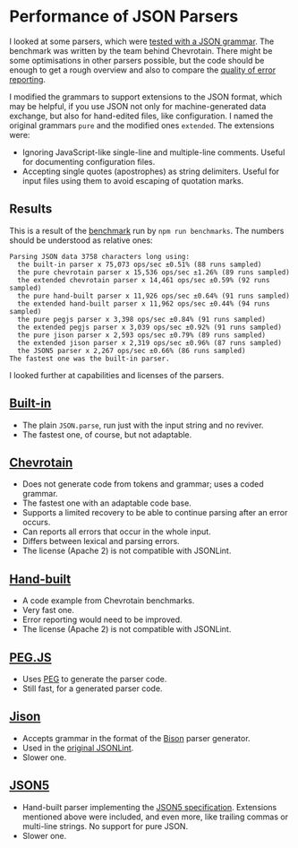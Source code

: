 Performance of JSON Parsers
===========================

I looked at some parsers, which were [tested with a JSON grammar]. The benchmark was written by the team behind Chevrotain. There might be some optimisations in other parsers possible, but the code should be enough to get a rough overview and also to compare the [quality of error reporting].

I modified the grammars to support extensions to the JSON format, which may be helpful, if you use JSON not only for machine-generated data exchange, but also for hand-edited files, like configuration. I named the original grammars `pure` and the modified ones `extended`. The extensions were:

* Ignoring JavaScript-like single-line and multiple-line comments. Useful for documenting configuration files.
* Accepting single quotes (apostrophes) as string delimiters. Useful for input files using them to avoid escaping of quotation marks.

Results
-------

This is a result of the [benchmark] run by `npm run benchmarks`. The numbers should be understood as relative ones:

    Parsing JSON data 3758 characters long using:
      the built-in parser x 75,073 ops/sec ±0.51% (88 runs sampled)
      the pure chevrotain parser x 15,536 ops/sec ±1.26% (89 runs sampled)
      the extended chevrotain parser x 14,461 ops/sec ±0.59% (92 runs sampled)
      the pure hand-built parser x 11,926 ops/sec ±0.64% (91 runs sampled)
      the extended hand-built parser x 11,962 ops/sec ±0.44% (94 runs sampled)
      the pure pegjs parser x 3,398 ops/sec ±0.84% (91 runs sampled)
      the extended pegjs parser x 3,039 ops/sec ±0.92% (91 runs sampled)
      the pure jison parser x 2,593 ops/sec ±0.79% (89 runs sampled)
      the extended jison parser x 2,319 ops/sec ±0.96% (87 runs sampled)
      the JSON5 parser x 2,267 ops/sec ±0.66% (86 runs sampled)
    The fastest one was the built-in parser.

I looked further at capabilities and licenses of the parsers.

[Built-in]
----------

* The plain `JSON.parse`, run just with the input string and no reviver.
* The fastest one, of course, but not adaptable.

[Chevrotain]
------------

* Does not generate code from tokens and grammar; uses a coded grammar.
* The fastest one with an adaptable code base.
* Supports a limited recovery to be able to continue parsing after an error occurs.
* Can reports all errors that occur in the whole input.
* Differs between lexical and parsing errors.
* The license (Apache 2) is not compatible with JSONLint.

[Hand-built]
------------

* A code example from Chevrotain benchmarks.
* Very fast one.
* Error reporting would need to be improved.
* The license (Apache 2) is not compatible with JSONLint.

[PEG.JS]
--------

* Uses [PEG] to generate the parser code.
* Still fast, for a generated parser code.

[Jison]
-------

* Accepts grammar in the format of the [Bison] parser generator.
* Used in the [original JSONLint].
* Slower one.

[JSON5]
-------

* Hand-built parser implementing the [JSON5 specification]. Extensions mentioned above were included, and even more, like trailing commas or multi-line strings. No support for pure JSON.
* Slower one.

[tested with a JSON grammar]: https://sap.github.io/chevrotain/performance/
[quality of error reporting]: ./errorReportingQuality.md
[benchmark]: ./benchmarks/parse.js
[Built-in]: https://developer.mozilla.org/en-US/docs/Web/JavaScript/Reference/Global_Objects/JSON/parse
[Chevrotain]: https://github.com/SAP/chevrotain
[Hand-built]: https://github.com/sap/chevrotain/blob/gh-pages/performance/jsonParsers/handbuilt/handbuilt.js
[PEG.JS]: http://pegjs.org/
[Jison]: http://zaach.github.io/jison/
[JSON5]: https://json5.org/
[PEG]: https://en.wikipedia.org/wiki/Parsing_expression_grammar
[Bison]: https://en.wikipedia.org/wiki/GNU_Bison
[JSON5 specification]: https://spec.json5.org/
[original JSONLint]: https://github.com/zaach/jison
